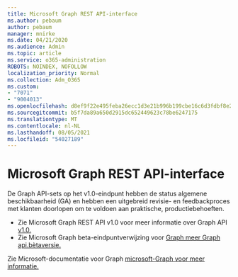 ```yaml
---
title: Microsoft Graph REST API-interface
ms.author: pebaum
author: pebaum
manager: mnirke
ms.date: 04/21/2020
ms.audience: Admin
ms.topic: article
ms.service: o365-administration
ROBOTS: NOINDEX, NOFOLLOW
localization_priority: Normal
ms.collection: Adm_O365
ms.custom:
- "7071"
- "9004013"
ms.openlocfilehash: d8ef9f22e495feba26ecc1d3e21b996b199cbe16c6d3fdbf8e2e50893fe15942
ms.sourcegitcommit: b5f7da89a650d2915dc652449623c78be6247175
ms.translationtype: MT
ms.contentlocale: nl-NL
ms.lasthandoff: 08/05/2021
ms.locfileid: "54027189"
---
```

# <a name="microsoft-graph-rest-api-interface"></a>Microsoft Graph REST API-interface

De Graph API-sets op het v1.0-eindpunt hebben de status algemene beschikbaarheid (GA) en hebben een uitgebreid revisie- en feedbackproces met klanten doorlopen om te voldoen aan praktische, productiebehoeften.

- Zie Microsoft Graph REST API v1.0 voor meer informatie over Graph API [v1.0.](https://docs.microsoft.com/graph/api/overview?toc=.%2Fref%2Ftoc.json&view=graph-rest-1.0) 
- Zie Microsoft Graph beta-eindpuntverwijzing voor [Graph meer Graph api.bètaversie.](https://docs.microsoft.com/graph/api/overview?toc=.%2Fref%2Ftoc.json&view=graph-rest-beta)

Zie Microsoft-documentatie voor Graph [microsoft-Graph voor meer informatie.](https://docs.microsoft.com/graph/)


